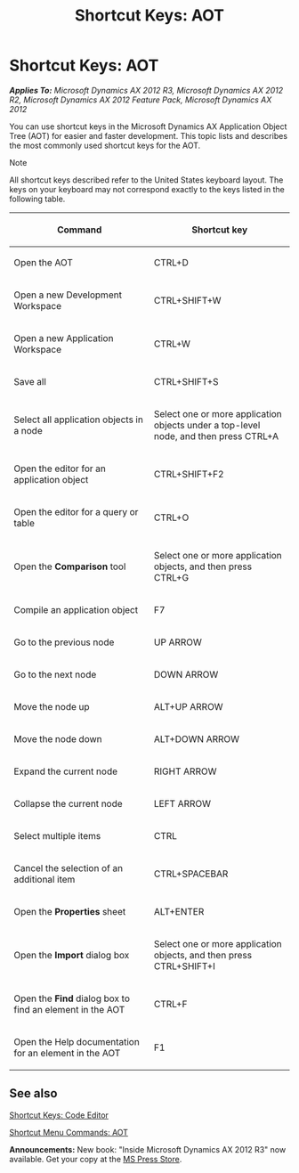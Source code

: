 ﻿---
title: 'Shortcut Keys: AOT'
TOCTitle: 'Shortcut Keys: AOT'
ms:assetid: 32ddb7fe-97b5-47d0-8a1b-ca349fc80e86
ms:mtpsurl: https://msdn.microsoft.com/en-us/library/Aa623612(v=AX.60)
ms:contentKeyID: 35241992
ms.date: 05/18/2015
mtps_version: v=AX.60
---

# Shortcut Keys: AOT 


_**Applies To:** Microsoft Dynamics AX 2012 R3, Microsoft Dynamics AX 2012 R2, Microsoft Dynamics AX 2012 Feature Pack, Microsoft Dynamics AX 2012_

You can use shortcut keys in the Microsoft Dynamics AX Application Object Tree (AOT) for easier and faster development. This topic lists and describes the most commonly used shortcut keys for the AOT.


> [!NOTE]
> <P>All shortcut keys described refer to the United States keyboard layout. The keys on your keyboard may not correspond exactly to the keys listed in the following table.</P>



<table>
<colgroup>
<col style="width: 50%" />
<col style="width: 50%" />
</colgroup>
<thead>
<tr class="header">
<th><p>Command</p></th>
<th><p>Shortcut key</p></th>
</tr>
</thead>
<tbody>
<tr class="odd">
<td><p>Open the AOT</p></td>
<td><p>CTRL+D</p></td>
</tr>
<tr class="even">
<td><p>Open a new Development Workspace</p></td>
<td><p>CTRL+SHIFT+W</p></td>
</tr>
<tr class="odd">
<td><p>Open a new Application Workspace</p></td>
<td><p>CTRL+W</p></td>
</tr>
<tr class="even">
<td><p>Save all</p></td>
<td><p>CTRL+SHIFT+S</p></td>
</tr>
<tr class="odd">
<td><p>Select all application objects in a node</p></td>
<td><p>Select one or more application objects under a top-level node, and then press CTRL+A</p></td>
</tr>
<tr class="even">
<td><p>Open the editor for an application object</p></td>
<td><p>CTRL+SHIFT+F2</p></td>
</tr>
<tr class="odd">
<td><p>Open the editor for a query or table</p></td>
<td><p>CTRL+O</p></td>
</tr>
<tr class="even">
<td><p>Open the <strong>Comparison</strong> tool</p></td>
<td><p>Select one or more application objects, and then press CTRL+G</p></td>
</tr>
<tr class="odd">
<td><p>Compile an application object</p></td>
<td><p>F7</p></td>
</tr>
<tr class="even">
<td><p>Go to the previous node</p></td>
<td><p>UP ARROW</p></td>
</tr>
<tr class="odd">
<td><p>Go to the next node</p></td>
<td><p>DOWN ARROW</p></td>
</tr>
<tr class="even">
<td><p>Move the node up</p></td>
<td><p>ALT+UP ARROW</p></td>
</tr>
<tr class="odd">
<td><p>Move the node down</p></td>
<td><p>ALT+DOWN ARROW</p></td>
</tr>
<tr class="even">
<td><p>Expand the current node</p></td>
<td><p>RIGHT ARROW</p></td>
</tr>
<tr class="odd">
<td><p>Collapse the current node</p></td>
<td><p>LEFT ARROW</p></td>
</tr>
<tr class="even">
<td><p>Select multiple items</p></td>
<td><p>CTRL</p></td>
</tr>
<tr class="odd">
<td><p>Cancel the selection of an additional item</p></td>
<td><p>CTRL+SPACEBAR</p></td>
</tr>
<tr class="even">
<td><p>Open the <strong>Properties</strong> sheet</p></td>
<td><p>ALT+ENTER</p></td>
</tr>
<tr class="odd">
<td><p>Open the <strong>Import</strong> dialog box</p></td>
<td><p>Select one or more application objects, and then press CTRL+SHIFT+I</p></td>
</tr>
<tr class="even">
<td><p>Open the <strong>Find</strong> dialog box to find an element in the AOT</p></td>
<td><p>CTRL+F</p></td>
</tr>
<tr class="odd">
<td><p>Open the Help documentation for an element in the AOT</p></td>
<td><p>F1</p></td>
</tr>
</tbody>
</table>


## See also

[Shortcut Keys: Code Editor](shortcut-keys-code-editor.md)

[Shortcut Menu Commands: AOT](shortcut-menu-commands-aot.md)

  
**Announcements:** New book: "Inside Microsoft Dynamics AX 2012 R3" now available. Get your copy at the [MS Press Store](https://www.microsoftpressstore.com/store/inside-microsoft-dynamics-ax-2012-r3-9780735685109).

